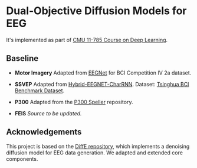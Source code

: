 # Dual-Objective Diffusion Models for EEG

It's implemented as part of [CMU 11-785 Course on Deep Learning](https://deeplearning.cs.cmu.edu/S25/index.html).

## Baseline

- **Motor Imagery** Adapted from [EEGNet](https://github.com/amrzhd/EEGNet/tree/main) for BCI Competition IV 2a dataset.

- **SSVEP** Adapted from [Hybrid-EEGNET-CharRNN](https://github.com/kkipngenokoech/Hybrid-EEGNET-CharRNN-predictor). Dataset: [Tsinghua BCI Benchmark Dataset](https://bci.med.tsinghua.edu.cn/download.html).

- **P300** Adapted from the [P300 Speller](https://github.com/Manucar/p300-speller) repository.

- **FEIS** *Source to be updated.*
  
## Acknowledgements

This project is based on the [DiffE repository](https://github.com/yorgoon/DiffE), which implements a denoising diffusion model for EEG data generation. We adapted and extended core components. 
